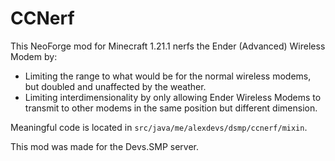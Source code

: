 # CCNerf

This NeoForge mod for Minecraft 1.21.1 nerfs the Ender (Advanced) Wireless Modem by:
* Limiting the range to what would be for the normal wireless modems, but doubled and unaffected by the weather.
* Limiting interdimensionality by only allowing Ender Wireless Modems to transmit to other modems in the same position but different dimension.

Meaningful code is located in `src/java/me/alexdevs/dsmp/ccnerf/mixin`.

This mod was made for the Devs.SMP server.